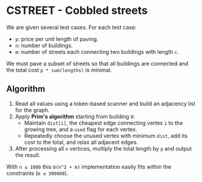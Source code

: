 # CSTREET - Cobbled streets

We are given several test cases. For each test case:
- `p`: price per unit length of paving.
- `n`: number of buildings.
- `m`: number of streets each connecting two buildings with length `c`.

We must pave a subset of streets so that all buildings are connected and the
total cost `p * sum(lengths)` is minimal.

## Algorithm
1. Read all values using a token-based scanner and build an adjacency list
   for the graph.
2. Apply **Prim's algorithm** starting from building `0`:
   - Maintain `dist[i]`, the cheapest edge connecting vertex `i` to the
     growing tree, and a `used` flag for each vertex.
   - Repeatedly choose the unused vertex with minimum `dist`, add its cost to
     the total, and relax all adjacent edges.
3. After processing all `n` vertices, multiply the total length by `p` and
   output the result.

With `n ≤ 1000` this `O(n^2 + m)` implementation easily fits within the
constraints (`m ≤ 300000`).
